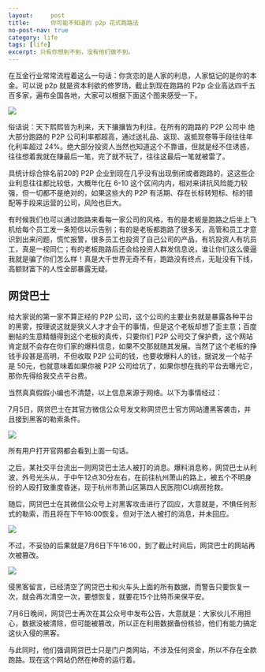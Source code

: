 ```yaml
---
layout:     post
title:      你可能不知道的 p2p 花式跑路法
no-post-nav: true
category: life
tags: [life]
excerpt: 只有你想到不到，没有他们做不到。
---
```


在互金行业常常流程着这么一句话：你贪恋的是人家的利息，人家惦记的是你的本金。可以说 p2p 就是资本利欲的修罗场，截止到现在跑路的 P2p 企业高达四千五百多家，遍布全国各地，大家可以根据下面这个图来感受一下。

![](http://www.mooooc.com/assets/images/2018/life/p2p_run.jpeg)

俗话说：天下熙熙皆为利来，天下攘攘皆为利往，在所有的跑路的 P2P 公司中 绝大部分跑路的 P2P 公司利率都超高，通过送礼品、返现、返抵现卷等手段往往年化利率超过 24%。绝大部分投资人当然也知道这个不靠谱，但就是经不住诱惑，往往想着我就在赚最后一笔，完了就不玩了，往往这最后一笔就被雷了。

具统计综合排名前20的 P2P 企业到现在几乎没有出现倒闭或者跑路的，这这些企业利息往往都比较低，大概年化在 6-10 这个区间内内，相对来讲抗风险能力较强，但一切都不是绝对的，如果这些大的 P2P 有活期、存在长标转短标、标的错配等手段来运营的公司，风险也巨大。

有时候我们也可以通过跑路来看每一家公司的风格，有的是老板是跑路之后坐上飞机给每个员工发一条短信以示告别；有的是老板都跑路了很多天，高管和员工才意识到出来问题，慌忙报警，很多员工也投资了自己公司的产品，有坑投资人有坑员工，真是一视同仁；有的老板跑路后还会给投资人群发信息说，谁让你们这么傻逼我就是骗了你们怎么样！真是大千世界无奇不有，跑路没有终点，无耻没有下线，高额财富下的人性全部暴露无疑。

## 网贷巴士

给大家说的第一家不算正经的 P2P 公司，这个公司的主要业务就是暴露各种平台的黑雾，按理说这就是狭义人才才会干的事情，但是这个老板却想了歪主意；百度删帖的生意精髓得到这个老板的真传，只要你们 P2P 公司交了保护费，这个网站肯定就不会存在你们家的爆料信息，如果不交那就随其发展。当然了这个老板的挣钱手段甚是高明，不但收取 P2P 公司的钱，也要收爆料人的钱，据说发一个帖子是 50元，也就意味着如果你被 P2P 公司给坑了，如果你想在我的平台去曝光它，那你先得给我交点平台费。

当然真真假假小编也不清楚，以上信息来源于网络。以下为事情经过：

7月5日，网贷巴士在其官方微信公众号发文称网贷巴士官方网站遭黑客袭击，并且接到黑客的勒索条件。

![](http://www.mooooc.com/assets/images/2018/life/bus.jpg)

所有用户打开官网都会看到上面一句话。

之后，某社交平台流出一则网贷巴士法人被打的消息。爆料消息称，网贷巴士从利波，外号光头从，于中午12点30分左右，在前往杭州萧山的路上，被五个不明身份的人殴打致重度昏迷，现于杭州市萧山区第四人民医院ICU病房抢救。

随后，网贷巴士在其微信公众号上对黑客攻击进行了回应，大意就是，不惧任何形式的勒索，而且将在下午16:00恢复。但对于法人被打的消息，并未回应。

![](http://www.mooooc.com/assets/images/2018/life/huiying.jpg)

不过，不妥协的后果就是7月6日下午16:00，到了截止时间后，网贷巴士的网站再次被篡改。

![](http://www.mooooc.com/assets/images/2018/life/hhaosi.jpg)

侵黑客留言，已经清空了网贷巴士和火车头上面的所有数据，而警告只要恢复一次，就会再次清空一次，要想恢复，就要花15个比特币来保平安。

7月6日晚间，网贷巴士再次在其公众号中发布公告，大意就是：大家伙儿不用担心，数据没被清除，但可能被篡改，所以正在利用数据备份核验，他们有能力搞定这伙入侵的黑客。

与此同时，他们强调网贷巴士只是门户类网站，不涉及任何资金，所以不存在全款跑路。现在这个网站仍然在神奇的运行着。



